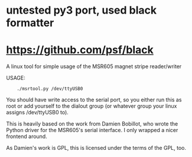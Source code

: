 # untested py3 port, used black formatter 
# https://github.com/psf/black

A linux tool for simple usage of the MSR605 magnet stripe reader/writer

USAGE:
```
    ./msrtool.py /dev/ttyUSB0
```

You should have write access to the serial port, so you either run this as
root or add yourself to the dialout group (or whatever group your linux
assigns /dev/ttyUSB0 to).

This is heavily based on the work from Damien Bobillot, who wrote the Python
driver for the MSR605's serial interface. I only wrapped a nicer frontend around.

As Damien's work is GPL, this is licensed under the terms of the GPL, too.
